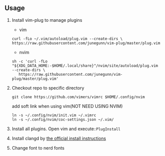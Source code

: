 ## Usage
1. Install vim-plug to manage plugins

	* vim
    ```shell
	curl -fLo ~/.vim/autoload/plug.vim --create-dirs \
    https://raw.githubusercontent.com/junegunn/vim-plug/master/plug.vim
	```
	* nvim
    ```shell
    sh -c 'curl -fLo "${XDG_DATA_HOME:-$HOME/.local/share}"/nvim/site/autoload/plug.vim --create-dirs \
       https://raw.githubusercontent.com/junegunn/vim-plug/master/plug.vim'
    ```
2. Checkout repo to specific directory

    ```shell
	git clone https://github.com/vimers/vimrc $HOME/.config/nvim
	```
    add soft link when using vim(NOT NEED USING NVIM)
    ```shell
    ln -s ~/.config/nvim/init.vim ~/.vimrc
    ln -s ~/.config/nvim/coc-settings.json ~/.vim/
    ```
3. Install all plugins. Open vim and execute`:PlugInstall`
4. Install clangd by [the official install instructions](https://github.com/clangd/clangd/releases)
5. Change font to nerd fonts
